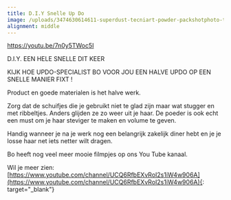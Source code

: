 ```yaml
---
title: D.I.Y Snelle Up Do
image: /uploads/3474630614611-superdust-tecniart-powder-packshotphoto-texturize.png
alignment: middle
---
```


https://youtu.be/7n0y5TWoc5I

D.I.Y. EEN HELE SNELLE DIT KEER

KIJK HOE UPDO-SPECIALIST BO VOOR JOU EEN HALVE UPDO OP EEN SNELLE MANIER FIXT !

Product en goede materialen is het halve werk.

Zorg dat de schuifjes die je gebruikt niet te glad zijn maar wat stugger en met ribbeltjes. Anders glijden ze zo weer uit je haar. De poeder is ook echt een must om je haar steviger te maken en volume te geven.

Handig wanneer je na je werk nog een belangrijk zakelijk diner hebt en je je losse haar net iets netter wilt dragen.

Bo heeft nog veel meer mooie filmpjes op ons You Tube kanaal.

Wil je meer zien: [https://www.youtube.com/channel/UCQ6RfbEXvRoI2s1iW4w906A](https://www.youtube.com/channel/UCQ6RfbEXvRoI2s1iW4w906A){: target="_blank"}